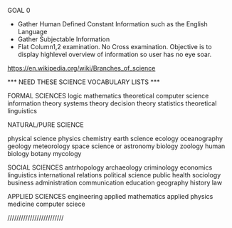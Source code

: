 
GOAL 0

* Gather Human Defined Constant Information such as the English Language
* Gather Subjectable Information
* Flat Column1,2 examination. No Cross examination. Objective is to display highlevel overview of information so user has no eye soar.






https://en.wikipedia.org/wiki/Branches_of_science


*** NEED THESE SCIENCE VOCABULARY LISTS ***

FORMAL SCIENCES
logic
mathematics
theoretical computer science
information theory
systems theory
decision theory
statistics
theoretical linguistics

NATURAL/PURE SCIENCE

physical science
physics
chemistry
earth science
ecology
oceanography
geology
meteorology
space science or astronomy
biology
zoology
human biology
botany
mycology

SOCIAL SCIENCES
antrhopology
archaeology
criminology
economics
linguistics
international relations
political science
public health
sociology
business administration
communication
education
geography
history
law

APPLIED SCIENCES
engineering
applied mathematics
applied physics
medicine
computer sciece

/////////////////////////
